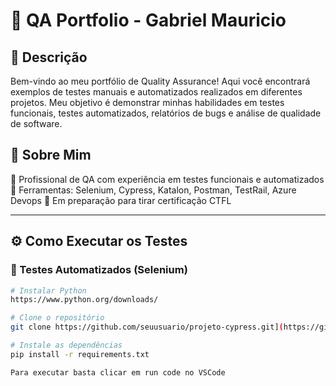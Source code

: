 # 🧪 QA Portfolio - Gabriel Mauricio

## 📌 Descrição  
Bem-vindo ao meu portfólio de Quality Assurance! Aqui você encontrará exemplos de testes manuais e automatizados realizados em diferentes projetos. Meu objetivo é demonstrar minhas habilidades em testes funcionais, testes automatizados, relatórios de bugs e análise de qualidade de software.

## 📌 Sobre Mim  
💼 Profissional de QA com experiência em testes funcionais e automatizados  
🔧 Ferramentas: Selenium, Cypress, Katalon, Postman, TestRail, Azure Devops
📝 Em preparação para tirar certificação CTFL

---

## ⚙️ Como Executar os Testes  

### 🔹 Testes Automatizados (Selenium)  
```bash
# Instalar Python
https://www.python.org/downloads/

# Clone o repositório
git clone https://github.com/seuusuario/projeto-cypress.git](https://github.com/GabrielMaurici0/Selenium-New.git

# Instale as dependências
pip install -r requirements.txt

Para executar basta clicar em run code no VSCode
